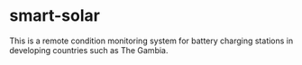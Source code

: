 smart-solar
===========

This is a remote condition monitoring system for battery charging stations in developing countries such as The Gambia.